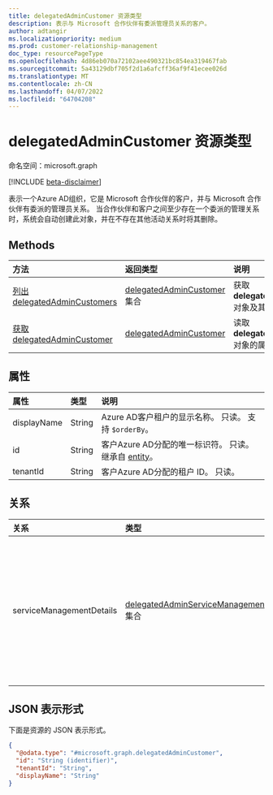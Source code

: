 ```yaml
---
title: delegatedAdminCustomer 资源类型
description: 表示与 Microsoft 合作伙伴有委派管理员关系的客户。
author: adtangir
ms.localizationpriority: medium
ms.prod: customer-relationship-management
doc_type: resourcePageType
ms.openlocfilehash: 4d86eb070a72102aee490321bc854ea319467fab
ms.sourcegitcommit: 5a43129dbf705f2d1a6afcff36af9f41ecee026d
ms.translationtype: MT
ms.contentlocale: zh-CN
ms.lasthandoff: 04/07/2022
ms.locfileid: "64704208"
---
```

# <a name="delegatedadmincustomer-resource-type"></a>delegatedAdminCustomer 资源类型

命名空间：microsoft.graph

[!INCLUDE [beta-disclaimer](../../includes/beta-disclaimer.md)]

表示一个Azure AD组织，它是 Microsoft 合作伙伴的客户，并与 Microsoft 合作伙伴有委派的管理员关系。 当合作伙伴和客户之间至少存在一个委派的管理关系时，系统会自动创建此对象，并在不存在其他活动关系时将其删除。

## <a name="methods"></a>Methods
|方法|返回类型|说明|
|:---|:---|:---|
|[列出 delegatedAdminCustomers](../api/tenantrelationship-list-delegatedadmincustomers.md)|[delegatedAdminCustomer](delegatedadmincustomer.md) 集合|获取 **delegatedAdminCustomer** 对象及其属性的列表。|
|[获取 delegatedAdminCustomer](../api/delegatedadmincustomer-get.md)|[delegatedAdminCustomer](delegatedadmincustomer.md)|读取 **delegatedAdminCustomer** 对象的属性和关系。|

## <a name="properties"></a>属性
|属性|类型|说明|
|:---|:---|:---|
|displayName|String|Azure AD客户租户的显示名称。 只读。 支持 `$orderBy`。 |
|id|String|客户Azure AD分配的唯一标识符。 只读。 继承自 [entity](../resources/entity.md)。|
|tenantId|String|客户Azure AD分配的租户 ID。 只读。|

## <a name="relationships"></a>关系
|关系|类型|说明|
|:---|:---|:---|
|serviceManagementDetails|[delegatedAdminServiceManagementDetail](delegatedadminservicemanagementdetail.md) 集合|包含由委派管理的客户租户中服务的管理详细信息。|

## <a name="json-representation"></a>JSON 表示形式
下面是资源的 JSON 表示形式。
<!-- {
  "blockType": "resource",
  "keyProperty": "id",
  "@odata.type": "microsoft.graph.delegatedAdminCustomer",
  "baseType": "microsoft.graph.entity",
  "openType": false
}
-->
``` json
{
  "@odata.type": "#microsoft.graph.delegatedAdminCustomer",
  "id": "String (identifier)",
  "tenantId": "String",
  "displayName": "String"
}
```

